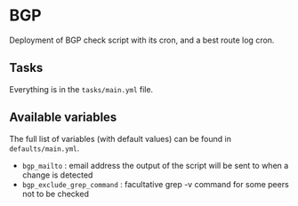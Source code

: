 # BGP

Deployment of BGP check script with its cron, and a best route log cron.

## Tasks

Everything is in the `tasks/main.yml` file.

## Available variables

The full list of variables (with default values) can be found in `defaults/main.yml`.

*   `bgp_mailto` : email address the output of the script will be sent to when a change is detected
*   `bgp_exclude_grep_command` : facultative grep -v command for some peers not to be checked
